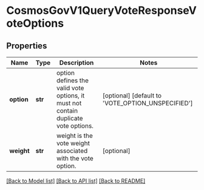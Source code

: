 # CosmosGovV1QueryVoteResponseVoteOptions

## Properties
Name | Type | Description | Notes
------------ | ------------- | ------------- | -------------
**option** | **str** | option defines the valid vote options, it must not contain duplicate vote options. | [optional] [default to 'VOTE_OPTION_UNSPECIFIED']
**weight** | **str** | weight is the vote weight associated with the vote option. | [optional] 

[[Back to Model list]](../README.md#documentation-for-models) [[Back to API list]](../README.md#documentation-for-api-endpoints) [[Back to README]](../README.md)

